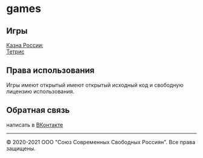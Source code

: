 # games
## Игры
[Казна России](https://ruzaharsu.github.io/games/nasha/);
<br>
[Тетрис](https://ruzaharsu.github.io/games/tetris)

## Права использования 

Игры имеют открытый имеют открытый исходный код и свободную лицензию использования.

## Обратная связь
написать в  [ВКонтакте](https://vk.me/club198438193)

<hr>

© 2020-2021 ООО "Союз Современных Свободных Россиян". Все права защищены.
